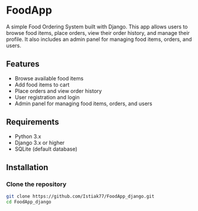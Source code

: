 # FoodApp

A simple Food Ordering System built with Django. This app allows users to browse food items, place orders, view their order history, and manage their profile. It also includes an admin panel for managing food items, orders, and users.

## Features

- Browse available food items
- Add food items to cart
- Place orders and view order history
- User registration and login
- Admin panel for managing food items, orders, and users

## Requirements

- Python 3.x
- Django 3.x or higher
- SQLite (default database)

## Installation

### Clone the repository

```bash
git clone https://github.com/Istiak77/FoodApp_django.git
cd FoodApp_django
